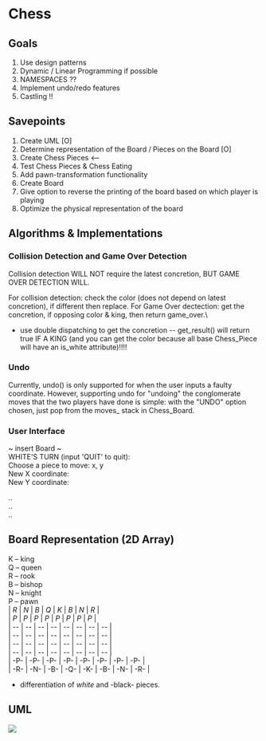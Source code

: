 # Chess

## Goals
1. Use design patterns
2. Dynamic / Linear Programming if possible
3. NAMESPACES ??
4. Implement undo/redo features 
5. Castling !!

## Savepoints
1. Create UML [O]
2. Determine representation of the Board / Pieces on the Board [O]
3. Create Chess Pieces  <--
4. Test Chess Pieces & Chess Eating
5. Add pawn-transformation functionality
6. Create Board 
7. Give option to reverse the printing of the board based on which player is playing
8. Optimize the physical representation of the board

## Algorithms & Implementations
### Collision Detection and Game Over Detection
Collision detection WILL NOT require the latest concretion, BUT GAME OVER DETECTION WILL.

For collision detection: check the color (does not depend on latest concretion), if different then replace. 
For Game Over dectection: get the concretion, if opposing color & king, then return game_over.\
- use double dispatching to get the concretion -- get_result() will return true IF A KING (and you can get the color because all base Chess_Piece will have an is_white attribute)!!!!

### Undo
Currently, undo() is only supported for when the user inputs a faulty coordinate. However, supporting undo for "undoing" the conglomerate moves that the two players have done is simple: with the "UNDO" option chosen, just pop from the moves_ stack in Chess_Board.

### User Interface
~ insert Board ~ <br>
WHITE'S TURN (input 'QUIT' to quit): <br>
Choose a piece to move: x, y <br>
New X coordinate: <br>
New Y coordinate: <br>

.. <br>
.. <br>
.. <br>

## Board Representation (2D Array)
K – king <br>
Q – queen <br>
R – rook <br>
B – bishop <br>
N – knight <br>
P – pawn <br>
| *R* | *N* | *B* | *Q* | *K* | *B* | *N* | *R* | <br>
| *P* | *P* | *P* | *P* | *P* | *P* | *P* | *P* | <br>
|  -- |  -- |  -- |  -- |  -- |  -- |  -- |  -- | <br>
|  -- |  -- |  -- |  -- |  -- |  -- |  -- |  -- | <br>
|  -- |  -- |  -- |  -- |  -- |  -- |  -- |  -- | <br>
|  -- |  -- |  -- |  -- |  -- |  -- |  -- |  -- | <br>
| -P- | -P- | -P- | -P- | -P- | -P- | -P- | -P- | <br>
| -R- | -N- | -B- | -Q- | -K- | -B- | -N- | -R- | <br>

* differentiation of *white* and -black- pieces.


## UML
[![](https://mermaid.ink/img/pako:eNrtWm1v2zYQ_iuchhpqGqPfhcBAk2BDUQzrkmH7UBcCLdE2YVl0Kdq1lya_fXyRLFIkLasojAmTv9jmPXdH8R4eqSOfgoSkKIiCJINFcY_hgsI1mOaAf169Ag8ogwyTvFjiTaFa75aoKOKPGCUIjMek_H9LIE1twM238Rh8hF9zj-gDzhdTn_BPCvNiTug61kQV-h2l8BBrznlnvk3M3iik04zy8McWoXbULS6WZNMKeyBk1Qr6kOPFkjkeOf4FJozQQ-kyg8kqdohb9P5eYobcerbmX7jAXCY1f4VrFP--Q7RqVfBKTQ5ofLvFWYqUQhkAQ6BHxtQgXMERRM6wO8E7cI_mOMeSaTX5btES7jChMANvwSOj24RtxR-pgorahDAMpOHip1Jd0tmg1JMSiM_PYB9HoMD_oJjprQdna0IyQrlkRkimt_OB5f3lgkfGg1VL3uhuQ6mtlK_BvrJ_DQ7Vz9e65ouuakjQHiVbhsKZGNdI5_nIYzcCO4JT3QYuYt6dDKfdzJgPLs3sILcSnonf5ikJHd1ZIBbvhaA55kp08IvkoIYOV0Ko4iKkVmAyXDDV93hNdqhw9QomCdqwcBe55oqBf65orMjmnvUW7XBuca7R1J1wTtc69V53Qksm8E7JsPJvk6Ju9YGsvSKrWJMvmRKFP5Ni7gRo49pzptQZ-Ncr_omN34_hHziPgMKhNyO-SOlAoV5RSG7eL5nDpEMvhyzpOalLKQ3E6xXx1PvgJZmnPHqpV3aoK_lKqwP7esU-UWa4JPeEPy_zZGe68k5aHFjXr_2arFtdknfKo5d5ZYe6cq-0OrCvJ-wT5T0xrgX3C-4RQ7IH4C0QBUsgCpbCVrKSdWRn4e9Y5nzylOgqQOitxLkRO9EYbgQgku-tI8cjGyDxltEKklvCVpRau1thItW2d0vOiZGHRhQV24yZjGgkB6t4rI_1WDlDaSyCZPPKUm7EoUX-f49CXS2XhyAPaMOhKGfq2MaeEwpmxEfO1yoF32i8v5roMJEvXFlDs-ucQg7JhuKcuTJEwSB1ChaCBbyfztQkHsBYKGx9VhUtq-F2VjF9o59IiNT0ZWZ92JrqAtTMuI0pZB9nGSGSa0psePn0-dNnHWJZ0IfcJTbWqaPJkaH1ctLq9wTyPxar0YloqCOs9wxRaOU0MyDa6ac1J2oDjp2BMZgw3cE8QaF7e5GSHHnW5ZAHIQL7Y7k-Ms_aaizZlF25AqGJAiMnbjyxgFeu5HNHkUw4zdM5ezWujiuN1TgR6ijeiELuXgtUfXJs4Kh8gYi0E1db7Am9R2VWvgpHxmGvC-Kx61VblRvO6Hj064N4LHvVvqjaUaSfYjsAHrM-pZWshEblybxjbniPmIeQ9jWk3tsGQ0h7E9J6AZypZdqxNjXDblzRMF7tv8pJPlcs4MvciXsltdJM0qhWarnEUtYu9U409o8nZDPRqKjYXgGw11OlThulrY7qK6tC0dHAzCrrdjTw5cwzB-8TNA7FzlbvxDPXhaBuu9s3LhsNsrQiBsr0gTJ8MykvgyHwblbwN4GElVvJm5uqYTKx97eG9OTFwdrB-5zvzHm6QkcPxxbTxXE5BMCP1B7Gb6gsYQTXwRrRNcRpEAVyKkwDtkRrNA0i_jNFc8jf9qfBtRLpdzMFopw8XLClu1In408E6TQQIj6Yz9wF3DLyeMiTIJrDrEDXwXaT8sWjNHRsRano0m_lNVDx9fwvBCHXwg?type=png)](https://mermaid.live/edit#pako:eNrtWm1v2zYQ_iuchhpqGqPfhcBAk2BDUQzrkmH7UBcCLdE2YVl0Kdq1lya_fXyRLFIkLasojAmTv9jmPXdH8R4eqSOfgoSkKIiCJINFcY_hgsI1mOaAf169Ag8ogwyTvFjiTaFa75aoKOKPGCUIjMek_H9LIE1twM238Rh8hF9zj-gDzhdTn_BPCvNiTug61kQV-h2l8BBrznlnvk3M3iik04zy8McWoXbULS6WZNMKeyBk1Qr6kOPFkjkeOf4FJozQQ-kyg8kqdohb9P5eYobcerbmX7jAXCY1f4VrFP--Q7RqVfBKTQ5ofLvFWYqUQhkAQ6BHxtQgXMERRM6wO8E7cI_mOMeSaTX5btES7jChMANvwSOj24RtxR-pgorahDAMpOHip1Jd0tmg1JMSiM_PYB9HoMD_oJjprQdna0IyQrlkRkimt_OB5f3lgkfGg1VL3uhuQ6mtlK_BvrJ_DQ7Vz9e65ouuakjQHiVbhsKZGNdI5_nIYzcCO4JT3QYuYt6dDKfdzJgPLs3sILcSnonf5ikJHd1ZIBbvhaA55kp08IvkoIYOV0Ko4iKkVmAyXDDV93hNdqhw9QomCdqwcBe55oqBf65orMjmnvUW7XBuca7R1J1wTtc69V53Qksm8E7JsPJvk6Ju9YGsvSKrWJMvmRKFP5Ni7gRo49pzptQZ-Ncr_omN34_hHziPgMKhNyO-SOlAoV5RSG7eL5nDpEMvhyzpOalLKQ3E6xXx1PvgJZmnPHqpV3aoK_lKqwP7esU-UWa4JPeEPy_zZGe68k5aHFjXr_2arFtdknfKo5d5ZYe6cq-0OrCvJ-wT5T0xrgX3C-4RQ7IH4C0QBUsgCpbCVrKSdWRn4e9Y5nzylOgqQOitxLkRO9EYbgQgku-tI8cjGyDxltEKklvCVpRau1thItW2d0vOiZGHRhQV24yZjGgkB6t4rI_1WDlDaSyCZPPKUm7EoUX-f49CXS2XhyAPaMOhKGfq2MaeEwpmxEfO1yoF32i8v5roMJEvXFlDs-ucQg7JhuKcuTJEwSB1ChaCBbyfztQkHsBYKGx9VhUtq-F2VjF9o59IiNT0ZWZ92JrqAtTMuI0pZB9nGSGSa0psePn0-dNnHWJZ0IfcJTbWqaPJkaH1ctLq9wTyPxar0YloqCOs9wxRaOU0MyDa6ac1J2oDjp2BMZgw3cE8QaF7e5GSHHnW5ZAHIQL7Y7k-Ms_aaizZlF25AqGJAiMnbjyxgFeu5HNHkUw4zdM5ezWujiuN1TgR6ijeiELuXgtUfXJs4Kh8gYi0E1db7Am9R2VWvgpHxmGvC-Kx61VblRvO6Hj064N4LHvVvqjaUaSfYjsAHrM-pZWshEblybxjbniPmIeQ9jWk3tsGQ0h7E9J6AZypZdqxNjXDblzRMF7tv8pJPlcs4MvciXsltdJM0qhWarnEUtYu9U409o8nZDPRqKjYXgGw11OlThulrY7qK6tC0dHAzCrrdjTw5cwzB-8TNA7FzlbvxDPXhaBuu9s3LhsNsrQiBsr0gTJ8MykvgyHwblbwN4GElVvJm5uqYTKx97eG9OTFwdrB-5zvzHm6QkcPxxbTxXE5BMCP1B7Gb6gsYQTXwRrRNcRpEAVyKkwDtkRrNA0i_jNFc8jf9qfBtRLpdzMFopw8XLClu1In408E6TQQIj6Yz9wF3DLyeMiTIJrDrEDXwXaT8sWjNHRsRano0m_lNVDx9fwvBCHXwg)
